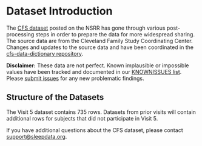 # Dataset Introduction

The [CFS dataset](:files_path:/datasets) posted on the NSRR has gone through various post-processing steps in order to prepare the data for more widespread sharing. The source data are from the Cleveland Family Study Coordinating Center. Changes and updates to the source data and have been coordinated in the [cfs-data-dictionary repository](https://github.com/sleepepi/cfs-data-dictionary).

**Disclaimer:** These data are not perfect. Known implausible or impossible values have been tracked and documented in our [KNOWNISSUES list](https://github.com/sleepepi/cfs-data-dictionary/blob/master/KNOWNISSUES.md). Please [submit issues](https://github.com/sleepepi/cfs-data-dictionary/issues) for any new problematic findings.

## Structure of the Datasets

The Visit 5 dataset contains 735 rows. Datasets from prior visits will contain additional rows for subjects that did not participate in Visit 5.

If you have additional questions about the CFS dataset, please contact <a href="mailto:support@sleepdata.org">support@sleepdata.org</a>.
